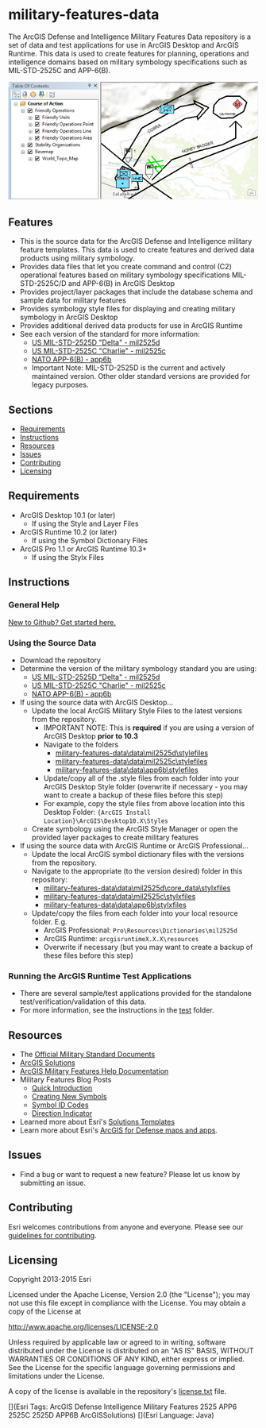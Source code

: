 # military-features-data

The ArcGIS Defense and Intelligence Military Features Data repository is a set of data and test applications for use in ArcGIS Desktop and ArcGIS Runtime. This data is used to create features for planning, operations and intelligence domains based on military symbology specifications such as MIL-STD-2525C and APP-6(B).

![Image of Military Features Data](ScreenShot.png)

## Features

* This is the source data for the ArcGIS Defense and Intelligence military feature templates. This data is used to create features and derived data products using military symbology. 
* Provides data files that let you create command and control (C2) operational features based on military symbology specifications MIL-STD-2525C/D and APP-6(B) in ArcGIS Desktop
* Provides project/layer packages that include the database schema and sample data for military features
* Provides symbology style files for displaying and creating military symbology in ArcGIS Desktop
* Provides additional derived data products for use in ArcGIS Runtime
* See each version of the standard for more information:
    * [US MIL-STD-2525D "Delta" - mil2525d](./data/mil2525d)
	* [US MIL-STD-2525C "Charlie" - mil2525c](./data/mil2525c)
    * [NATO APP-6(B) - app6b](./data/app6b)
	* Important Note: MIL-STD-2525D is the current and actively maintained version. Other older standard versions are provided for legacy purposes.

## Sections

* [Requirements](#requirements)
* [Instructions](#instructions)
* [Resources](#resources)
* [Issues](#issues)
* [Contributing](#contributing)
* [Licensing](#licensing)

## Requirements

* ArcGIS Desktop 10.1 (or later) 
    * If using the Style and Layer Files
* ArcGIS Runtime 10.2 (or later)
    * If using the Symbol Dictionary Files
* ArcGIS Pro 1.1 or ArcGIS Runtime 10.3+
    * If using the Stylx Files

## Instructions

### General Help

[New to Github? Get started here.](http://htmlpreview.github.com/?https://github.com/Esri/esri.github.com/blob/master/help/esri-getting-to-know-github.html)

### Using the Source Data

* Download the repository
* Determine the version of the military symbology standard you are using:
    * [US MIL-STD-2525D "Delta" - mil2525d](./data/mil2525d)
    * [US MIL-STD-2525C "Charlie" - mil2525c](./data/mil2525c)
    * [NATO APP-6(B) - app6b](./data/app6b)
* If using the source data with ArcGIS Desktop...
    * Update the local ArcGIS Military Style Files to the latest versions from the repository.
        * IMPORTANT NOTE: This is **required** if you are using a version of ArcGIS Desktop **prior to 10.3**
        * Navigate to the folders
            *  [military-features-data\data\mil2525d\stylefiles](./data/mil2525d/stylefiles)
            *  [military-features-data\data\mil2525c\stylefiles](./data/mil2525c/stylefiles)
			*  [military-features-data\data\app6b\stylefiles](./data/app6b/stylefiles)
        * Update/copy all of the .style files from each folder into your ArcGIS Desktop Style folder (overwrite if necessary - you may want to create a backup of these files before this step)
        * For example, copy the style files from above location into this Desktop Folder: `{ArcGIS Install Location}\ArcGIS\Desktop10.X\Styles`
    * Create symbology using the ArcGIS Style Manager or open the provided layer packages to create military features
* If using the source data with ArcGIS Runtime or ArcGIS Professional...
    * Update the local ArcGIS symbol dictionary files with the versions from the repository.
    * Navigate to the appropriate (to the version desired) folder in this repository:
        *  [military-features-data\data\mil2525d\core_data\stylxfiles](./data/mil2525d/core_data/stylxfiles)
        *  [military-features-data\data\mil2525c\stylxfiles](./data/mil2525c/stylxfiles)
        *  [military-features-data\data\app6b\stylxfiles](./data/app6b/stylxfiles)
    * Update/copy the files from each folder into your local resource folder. E.g.
	    * ArcGIS Professional: `Pro\Resources\Dictionaries\mil2525d`
		* ArcGIS Runtime: `arcgisruntimeX.X.X\resources`
		* Overwrite if necessary (but you may want to create a backup of these files before this step)

### Running the ArcGIS Runtime Test Applications

* There are several sample/test applications provided for the standalone test/verification/validation of this data.
* For more information, see the instructions in the [test](./test) folder.

## Resources

* The [Official Military Standard Documents](http://quicksearch.dla.mil/qsDocDetails.aspx?ident_number=114934)
* [ArcGIS Solutions](http://solutions.arcgis.com/)
* [ArcGIS Military Features Help Documentation](http://resources.arcgis.com/en/help/main/10.1/index.html#//000n0000000p000000)
* Military Features Blog Posts 
    * [Quick Introduction](http://blogs.esri.com/esri/arcgis/2011/02/18/a-quick-introduction-to-text-modifiers-for-unit-equipment-and-installation-features/)
    * [Creating New Symbols](http://blogs.esri.com/esri/arcgis/2011/02/04/representing-c2-tactical-symbols-in-arcgis-as-uei-features/)
    * [Symbol ID Codes](http://blogs.esri.com/esri/arcgis/2010/05/19/military-features-and-symbol-id-codes/)
    * [Direction Indicator](http://blogs.esri.com/esri/arcgis/2011/04/01/creating-a-direction-of-movement-graphic-modifier/)
* Learned more about Esri's [Solutions Templates](http://solutions.arcgis.com/)
* Learn more about Esri's [ArcGIS for Defense maps and apps](http://resources.arcgis.com/en/communities/defense-and-intelligence/).

## Issues

* Find a bug or want to request a new feature?  Please let us know by submitting an issue.

## Contributing

Esri welcomes contributions from anyone and everyone. Please see our [guidelines for contributing](https://github.com/esri/contributing).

## Licensing

Copyright 2013-2015 Esri

Licensed under the Apache License, Version 2.0 (the "License");
you may not use this file except in compliance with the License.
You may obtain a copy of the License at

   http://www.apache.org/licenses/LICENSE-2.0

Unless required by applicable law or agreed to in writing, software
distributed under the License is distributed on an "AS IS" BASIS,
WITHOUT WARRANTIES OR CONDITIONS OF ANY KIND, either express or implied.
See the License for the specific language governing permissions and
limitations under the License.

A copy of the license is available in the repository's
[license.txt](license.txt) file.

[](Esri Tags: ArcGIS Defense Intelligence Military Features 2525 APP6 2525C 2525D APP6B ArcGISSolutions)
[](Esri Language: Java)
